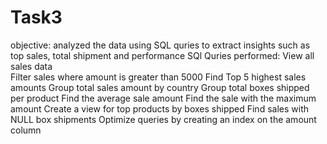 # Task3
objective:
analyzed the data using SQL quries to extract insights such as top sales, total shipment and performance
SQl Quries performed:
View all sales data  
Filter sales where amount is greater than 5000
Find Top 5 highest sales amounts
Group total sales amount by country
Group total boxes shipped per product
Find the average sale amount
Find the sale with the maximum amount
Create a view for top products by boxes shipped
Find sales with NULL box shipments
Optimize queries by creating an index on the amount column
